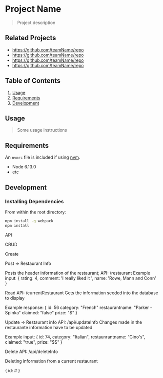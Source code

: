 # Project Name

> Project description

## Related Projects

  - https://github.com/teamName/repo
  - https://github.com/teamName/repo
  - https://github.com/teamName/repo
  - https://github.com/teamName/repo

## Table of Contents

1. [Usage](#Usage)
1. [Requirements](#requirements)
1. [Development](#development)

## Usage

> Some usage instructions

## Requirements

An `nvmrc` file is included if using [nvm](https://github.com/creationix/nvm).

- Node 6.13.0
- etc

## Development

### Installing Dependencies

From within the root directory:

```sh
npm install -g webpack
npm install
```


API

CRUD


Create

Post => Restaurant Info

Posts the header information of the restaurant;
API: /restaurant
Example input:
{
  rating: 4,
  comment: 'I really liked it ',
  name: 'Rowe, Mann and Conn'
}



Read
API: /currentRestaurant
Gets the information seeded into the database to display

Example response:
{
  id: 56
  category: "French"
  restaurantname: "Parker - Spinka"
  claimed: "false"
  prize: "$"
}



Update => Restaurant info
API: /api/updateInfo
Changes made in the restaurante information have to be updated

Example input:
{
  id: 74,
  category: "Italian",
  restaunrantname: "Gino's",
  claimed: "true",
  prize: "$$"
}


Delete 
API: /api/deleteInfo

Deleting information from a current restaurant

{
  id: #
}



